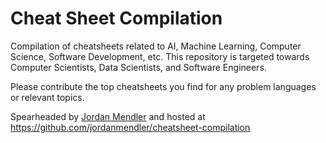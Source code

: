 # Cheat Sheet Compilation
Compilation of cheatsheets related to AI, Machine Learning, Computer Science, Software Development, etc. This repository is targeted towards Computer Scientists, Data Scientists, and Software Engineers.

Please contribute the top cheatsheets you find for any problem languages or relevant topics.

Spearheaded by [Jordan Mendler](https://jordanmendler.com) and hosted at https://github.com/jordanmendler/cheatsheet-compilation
